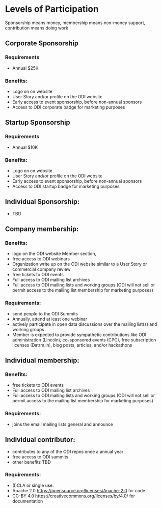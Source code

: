 # Levels of Participation
Sponsorship means money, membership means non-money support, contribution means doing work

## Corporate Sponsorship

### Requirements
* Annual $25K

### Benefits:
* Logo on on website
* User Story and/or profile on the ODI website
* Early access to event sponsorship, before non-annual sponsors
* Access to ODI corporate badge for marketing purposes

## Startup Sponsorship

### Requirements
* Annual $10K 

### Benefits:
* Logo on on website
* User Story and/or profile on the ODI website
* Early access to event sponsorship, before non-annual sponsors
* Access to ODI startup badge for marketing purposes

## Individual Sponsorship: 
* TBD

## Company membership:  
### Benefits:
* logo on the ODI website Member section, 
* free access to ODI webinars
* Organization write up on the ODI website similar to a User Story or commercial company review
* free tickets to ODI events
* Full access to ODI mailing list archives
* Full access to ODI mailing lists and working groups (ODI will not sell or permit access to the mailing list membership for marketing purposes)

### Requirements:
* send people to the ODI Summits
* Annually, attend at least one webinar
* actively participate in open data discussions over the mailing list(s) and working groups
* Member is expected to provide sympathetic contributions like ODI administration (Lincoln), co-sponsored events (CPC), free subscription licenses (Datrm.in), blog posts, articles, and/or hackathons

## Individual membership: 
### Benefits:
* free tickets to ODI events
* Full access to ODI mailing list archives
* Full access to ODI mailing lists and working groups (ODI will not sell or permit access to the mailing list membership for marketing purposes)

### Requirements:
* joins the email mailing lists general and announce

## Individual contributor: 
* contributes to any of the ODI repos once a annual year
* free access to ODI summits
* other benefits TBD 

### Requirements:
* (I)CLA or single use. 
* Apache 2.0 https://opensource.org/licenses/Apache-2.0  for code
* CC-BY 4.0 https://creativecommons.org/licenses/by/4.0/ for documentation
